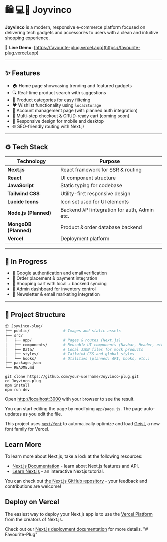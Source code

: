 # 🛍️ 💻📱 Joyvinco

**Joyvinco** is a modern, responsive e-commerce platform focused on delivering tech gadgets and accessories to users with a clean and intuitive shopping experience.

🔗 **Live Demo**: [https://favourite-plug.vercel.app](https://favourite-plug.vercel.app)

---

## ✨ Features

- 🏠 Home page showcasing trending and featured gadgets
- 🔍 Real-time product search with suggestions
- 📂 Product categories for easy filtering
- ❤️ Wishlist functionality using `localStorage`
- 👤 Account management page (with planned auth integration)
- 🛒 Multi-step checkout & CRUD-ready cart (coming soon)
- 📱 Responsive design for mobile and desktop
- 🌐 SEO-friendly routing with Next.js

---

## ⚙️ Tech Stack

| Technology     | Purpose                          |
|----------------|----------------------------------|
| **Next.js**    | React framework for SSR & routing |
| **React**      | UI component structure           |
| **JavaScript** | Static typing for codebase       |
| **Tailwind CSS** | Utility-first responsive design |
| **Lucide Icons** | Icon set used for UI elements   |
| **Node.js (Planned)** | Backend API integration for auth, Admin etc. |
| **MongoDB (Planned)** | Product & order database backend |
| **Vercel**     | Deployment platform              |

---

## 🚧 In Progress

- 🔐 Google authentication and email verification
- 🧾 Order placement & payment integration
- 🛒 Shopping cart with local + backend syncing
- 🧩 Admin dashboard for inventory control
- 📨 Newsletter & email marketing integration

---

## 📁 Project Structure

```bash
📦 Joyvinco-plug/
├── public/               # Images and static assets
├── src/
│   ├── app/              # Pages & routes (Next.js)
│   ├── components/       # Reusable UI components (Navbar, Header, etc.)
│   ├── Data/             # Local JSON files for mock products
│   ├── styles/           # Tailwind CSS and global styles
│   └── hooks/            # Utilities (planned: API, hooks, etc.)
├── package.json
└── README.md
```

```
git clone https://github.com/your-username/Joyvinco-plug.git
cd Joyvinco-plug
npm install
npm run dev
```

Open [http://localhost:3000](http://localhost:3000) with your browser to see the result.

You can start editing the page by modifying `app/page.js`. The page auto-updates as you edit the file.

This project uses [`next/font`](https://nextjs.org/docs/app/building-your-application/optimizing/fonts) to automatically optimize and load [Geist](https://vercel.com/font), a new font family for Vercel.

## Learn More

To learn more about Next.js, take a look at the following resources:

- [Next.js Documentation](https://nextjs.org/docs) - learn about Next.js features and API.
- [Learn Next.js](https://nextjs.org/learn) - an interactive Next.js tutorial.

You can check out [the Next.js GitHub repository](https://github.com/vercel/next.js) - your feedback and contributions are welcome!

## Deploy on Vercel

The easiest way to deploy your Next.js app is to use the [Vercel Platform](https://vercel.com/new?utm_medium=default-template&filter=next.js&utm_source=create-next-app&utm_campaign=create-next-app-readme) from the creators of Next.js.

Check out our [Next.js deployment documentation](https://nextjs.org/docs/app/building-your-application/deploying) for more details.
"# Favourite-Plug" 
